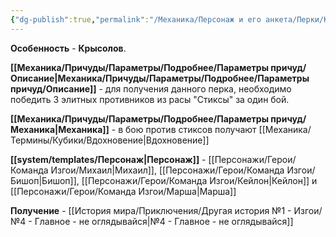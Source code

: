 ```yaml
---
{"dg-publish":true,"permalink":"/Механика/Персонаж и его анкета/Перки/Крысолов/","noteIcon":"","created":"2025-10-20T19:39:24.148+03:00","updated":"2025-10-20T13:31:29.772+03:00"}
---
```



**Особенность** - **Крысолов**.

**[[Механика/Причуды/Параметры/Подробнее/Параметры причуд/Описание\|Механика/Причуды/Параметры/Подробнее/Параметры причуд/Описание]]** - для получения данного перка, необходимо победить 3 элитных противников из расы "Стиксы" за один бой. 

**[[Механика/Причуды/Параметры/Подробнее/Параметры причуд/Механика\|Механика]]** - в бою против стиксов получают [[Механика/Термины/Кубики/Вдохновение\|Вдохновение]]

**[[system/templates/Персонаж\|Персонаж]]** - [[Персонажи/Герои/Команда Изгои/Михаил\|Михаил]], [[Персонажи/Герои/Команда Изгои/Бишоп\|Бишоп]], [[Персонажи/Герои/Команда Изгои/Кейлон\|Кейлон]] и [[Персонажи/Герои/Команда Изгои/Марша\|Марша]]

**Получение** - [[История мира/Приключения/Другая история №1 - Изгои/№4 - Главное - не оглядывайся\|№4 - Главное - не оглядывайся]]